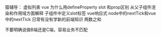 猿辅导：
虚拟列表
vue 为什么用defineProperty
slot 和prop区别 从父子组件渲染和作用域方面解释 子组件中定义slot标签
vue响应式
node中的nextTick和vue中的nextTick
日常有没有学新的前端知识
两数之和

不要明确说做B端还是C端，容易业务不匹配
